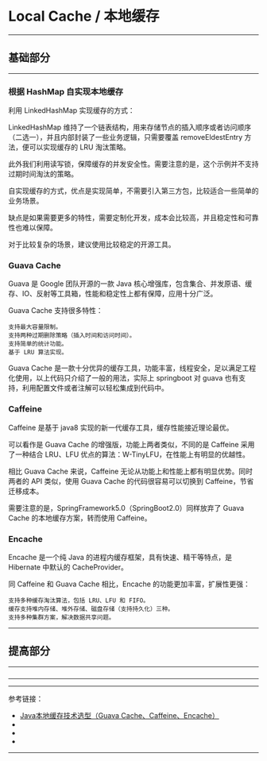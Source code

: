 # Local Cache / 本地缓存

---

## 基础部分

---

### 根据 HashMap 自实现本地缓存

利用 LinkedHashMap 实现缓存的方式：

LinkedHashMap 维持了一个链表结构，用来存储节点的插入顺序或者访问顺序（二选一），并且内部封装了一些业务逻辑，只需要覆盖 removeEldestEntry 方法，便可以实现缓存的 LRU
淘汰策略。

此外我们利用读写锁，保障缓存的并发安全性。需要注意的是，这个示例并不支持过期时间淘汰的策略。

自实现缓存的方式，优点是实现简单，不需要引入第三方包，比较适合一些简单的业务场景。

缺点是如果需要更多的特性，需要定制化开发，成本会比较高，并且稳定性和可靠性也难以保障。

对于比较复杂的场景，建议使用比较稳定的开源工具。

### Guava Cache

Guava 是 Google 团队开源的一款 Java 核心增强库，包含集合、并发原语、缓存、IO、反射等工具箱，性能和稳定性上都有保障，应用十分广泛。

Guava Cache 支持很多特性：

    支持最大容量限制。
    支持两种过期删除策略（插入时间和访问时间）。
    支持简单的统计功能。
    基于 LRU 算法实现。

Guava Cache 是一款十分优异的缓存工具，功能丰富，线程安全，足以满足工程化使用，以上代码只介绍了一般的用法，实际上 springboot 对 guava
也有支持，利用配置文件或者注解可以轻松集成到代码中。

### Caffeine

Caffeine 是基于 java8 实现的新一代缓存工具，缓存性能接近理论最优。

可以看作是 Guava Cache 的增强版，功能上两者类似，不同的是 Caffeine 采用了一种结合 LRU、LFU 优点的算法：W-TinyLFU，在性能上有明显的优越性。

相比 Guava Cache 来说，Caffeine 无论从功能上和性能上都有明显优势。同时两者的 API 类似，使用 Guava Cache 的代码很容易可以切换到 Caffeine，节省迁移成本。

需要注意的是，SpringFramework5.0（SpringBoot2.0）同样放弃了 Guava Cache 的本地缓存方案，转而使用 Caffeine。

### Encache

Encache 是一个纯 Java 的进程内缓存框架，具有快速、精干等特点，是 Hibernate 中默认的 CacheProvider。

同 Caffeine 和 Guava Cache 相比，Encache 的功能更加丰富，扩展性更强：

    支持多种缓存淘汰算法，包括 LRU、LFU 和 FIFO。
    缓存支持堆内存储、堆外存储、磁盘存储（支持持久化）三种。
    支持多种集群方案，解决数据共享问题。

---

## 提高部分

---

###

---








---

参考链接：

- [Java本地缓存技术选型（Guava Cache、Caffeine、Encache）](https://www.jianshu.com/p/e5dc3a18dcb8)
- []()
- []()
- []()

---
















